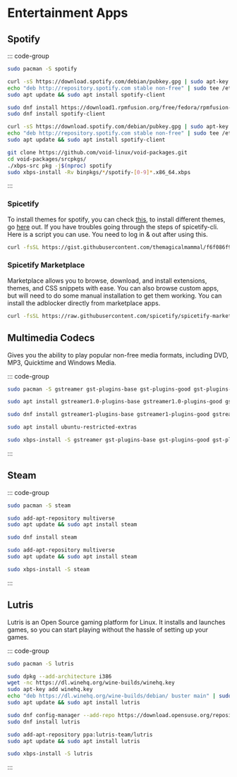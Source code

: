 # Entertainment Apps

## Spotify

::: code-group

```sh [Arch]
sudo pacman -S spotify
```

```sh [Debian]
curl -sS https://download.spotify.com/debian/pubkey.gpg | sudo apt-key add -
echo "deb http://repository.spotify.com stable non-free" | sudo tee /etc/apt/sources.list.d/spotify.list
sudo apt update && sudo apt install spotify-client
```

```sh [Fedora]
sudo dnf install https://download1.rpmfusion.org/free/fedora/rpmfusion-free-release-$(rpm -E %fedora).noarch.rpm https://download1.rpmfusion.org/nonfree/fedora/rpmfusion-nonfree-release-$(rpm -E %fedora).noarch.rpm
sudo dnf install spotify-client
```

```sh [Ubuntu]
curl -sS https://download.spotify.com/debian/pubkey.gpg | sudo apt-key add -
echo "deb http://repository.spotify.com stable non-free" | sudo tee /etc/apt/sources.list.d/spotify.list
sudo apt update && sudo apt install spotify-client
```

```sh [Void]
git clone https://github.com/void-linux/void-packages.git
cd void-packages/srcpkgs/
./xbps-src pkg -j$(nproc) spotify
sudo xbps-install -Rv binpkgs/*/spotify-[0-9]*.x86_64.xbps
```

:::

### Spicetify

To install themes for spotify, you can check [this](https://github.com/khanhas/spicetify-cli), to install different themes, go [here](https://github.com/morpheusthewhite/spicetify-themes) out. If you have troubles going through the steps of spicetify-cli. Here is a script you can use. You need to log in & out after using this.

```sh
curl -fsSL https://gist.githubusercontent.com/themagicalmammal/f6f086f9c701924371e1d334c60c8562/raw/d331b26ef430ffa2887172552ce9bbf91df74f3e/spicetify.sh | sh
```

### Spicetify Marketplace

Marketplace allows you to browse, download, and install extensions, themes, and CSS snippets with ease. You can also browse custom apps, but will need to do some manual installation to get them working. You can install the adblocker directly from marketplace apps.

```sh
curl -fsSL https://raw.githubusercontent.com/spicetify/spicetify-marketplace/main/resources/install.sh | sh
```

## Multimedia Codecs

Gives you the ability to play popular non-free media formats, including DVD, MP3, Quicktime and Windows Media.

::: code-group

```sh [Arch]
sudo pacman -S gstreamer gst-plugins-base gst-plugins-good gst-plugins-bad gst-plugins-ugly ffmpeg
```

```sh [Debian]
sudo apt install gstreamer1.0-plugins-base gstreamer1.0-plugins-good gstreamer1.0-plugins-bad gstreamer1.0-plugins-ugly ffmpeg
```

```sh [Fedora]
sudo dnf install gstreamer1-plugins-base gstreamer1-plugins-good gstreamer1-plugins-bad-free gstreamer1-plugins-bad-free-extras gstreamer1-plugins-ugly ffmpeg
```

```sh [Ubuntu]
sudo apt install ubuntu-restricted-extras
```

```sh [Void]
sudo xbps-install -S gstreamer gst-plugins-base gst-plugins-good gst-plugins-bad gst-plugins-ugly ffmpeg
```

:::

## Steam

::: code-group

```sh [Arch]
sudo pacman -S steam
```

```sh [Debian]
sudo add-apt-repository multiverse
sudo apt update && sudo apt install steam
```

```sh [Fedora]
sudo dnf install steam
```

```sh [Ubuntu]
sudo add-apt-repository multiverse
sudo apt update && sudo apt install steam
```

```sh [Void]
sudo xbps-install -S steam
```

:::

## Lutris

Lutris is an Open Source gaming platform for Linux. It installs and launches games, so you can start playing without the hassle of setting up your games.

::: code-group

```sh [Arch]
sudo pacman -S lutris
```

```sh [Debian]
sudo dpkg --add-architecture i386
wget -nc https://dl.winehq.org/wine-builds/winehq.key
sudo apt-key add winehq.key
echo "deb https://dl.winehq.org/wine-builds/debian/ buster main" | sudo tee /etc/apt/sources.list.d/winehq.list
sudo apt update && sudo apt install lutris
```

```sh [Fedora]
sudo dnf config-manager --add-repo https://download.opensuse.org/repositories/Emulators:/Wine:/Fedora/Fedora_34/Emulators:Wine:Fedora.repo
sudo dnf install lutris
```

```sh [Ubuntu]
sudo add-apt-repository ppa:lutris-team/lutris
sudo apt update && sudo apt install lutris
```

```sh [Void]
sudo xbps-install -S lutris
```

:::
